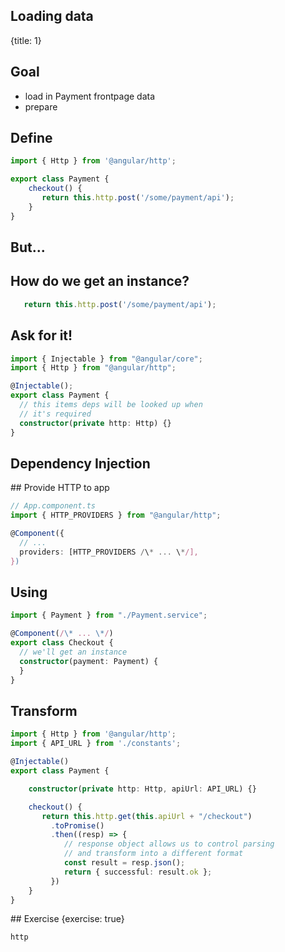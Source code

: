 ## Loading data
{title: 1}

## Goal

- load in Payment frontpage data
- prepare


## Define

```typescript
import { Http } from '@angular/http';

export class Payment {
    checkout() {
       return this.http.post('/some/payment/api');
    }
}
```

## But...

## How do we get an instance?

```typescript
   return this.http.post('/some/payment/api');
```

## Ask for it!

```typescript
import { Injectable } from "@angular/core";
import { Http } from "@angular/http";

@Injectable();
export class Payment {
  // this items deps will be looked up when
  // it's required
  constructor(private http: Http) {}
}
```

## Dependency Injection

## Provide HTTP to app

```typescript
// App.component.ts
import { HTTP_PROVIDERS } from "@angular/http";

@Component({
  // ...
  providers: [HTTP_PROVIDERS /\* ... \*/],
})
```

## Using

```typescript
import { Payment } from "./Payment.service";

@Component(/\* ... \*/)
export class Checkout {
  // we'll get an instance
  constructor(payment: Payment) {
  }
}
```

## Transform

```typescript
import { Http } from '@angular/http';
import { API_URL } from './constants';

@Injectable()
export class Payment {

    constructor(private http: Http, apiUrl: API_URL) {}

    checkout() {
       return this.http.get(this.apiUrl + "/checkout")
         .toPromise()
         .then((resp) => {
            // response object allows us to control parsing
            // and transform into a different format
            const result = resp.json();
            return { successful: result.ok };
         })
    }
}
```

## Exercise
{exercise: true}

    http
